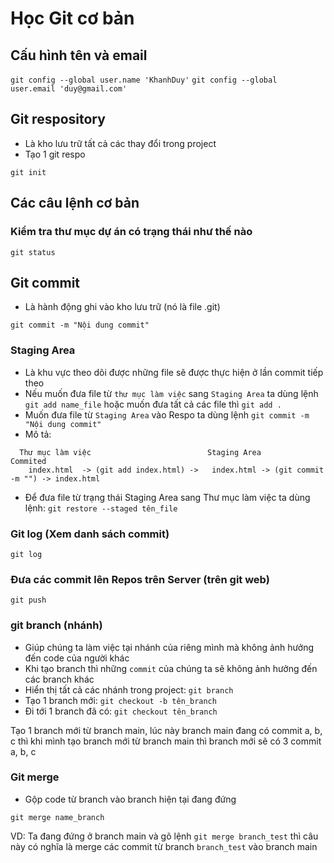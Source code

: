 # Học Git cơ bản

## Cấu hình tên và email

`git config --global user.name 'KhanhDuy'`
`git config --global user.email 'duy@gmail.com'`

## Git respository

- Là kho lưu trữ tất cả các thay đổi trong project
- Tạo 1 git respo

`git init`

## Các câu lệnh cơ bản

### Kiểm tra thư mục dự án có trạng thái như thế nào

`git status`

## Git commit

- Là hành động ghi vào kho lưu trữ (nó là file .git)

`git commit -m "Nội dung commit"`

### Staging Area

- Là khu vực theo dõi được những file sẽ được thực hiện ở lần commit tiếp theo
- Nếu muốn đưa file từ `thư mục làm việc` sang `Staging Area` ta dùng lệnh `git add name_file` hoặc muốn đưa tất cả các file thì `git add .`
- Muốn đưa file từ `Staging Area` vào Respo ta dùng lệnh `git commit -m "Nội dung commit"`
- Mô tả:

```
  Thư mục làm việc                          Staging Area                          Commited
    index.html  -> (git add index.html) ->   index.html -> (git commit -m "") -> index.html

```

- Để đưa file từ trạng thái Staging Area sang Thư mục làm việc ta dùng lệnh: `git restore --staged tên_file`

### Git log (Xem danh sách commit)

`git log`

### Đưa các commit lên Repos trên Server (trên git web)

`git push`

### git branch (nhánh)

- Giúp chúng ta làm việc tại nhánh của riêng mình mà không ảnh hưởng đến code của người khác
- Khi tạo branch thì những `commit` của chúng ta sẽ không ảnh hưởng đến các branch khác
- Hiển thị tất cả các nhánh trong project: `git branch`
- Tạo 1 branch mới: `git checkout -b tên_branch`
- Đi tới 1 branch đã có: `git checkout tên_branch`

Tạo 1 branch mới từ branch main, lúc này branch main đang có commit a, b, c thì khi mình tạo branch mới từ branch main thì branch mới sẽ có 3 commit a, b, c

### Git merge

- Gộp code từ branch vào branch hiện tại đang đứng

`git merge name_branch`

VD:
Ta đang đứng ở branch main và gõ lệnh `git merge branch_test` thì câu này có nghĩa là merge các commit từ branch `branch_test` vào branch main
